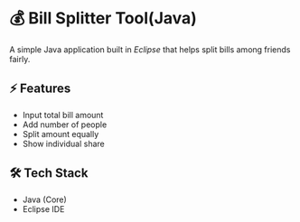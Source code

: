 # 💰 Bill Splitter Tool(Java)

A simple Java application built in *Eclipse* that helps split bills among friends fairly.  

## ⚡ Features
- Input total bill amount  
- Add number of people  
- Split amount equally  
- Show individual share  

## 🛠 Tech Stack
- Java (Core)  
- Eclipse IDE  

